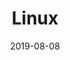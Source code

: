 ---
title: Linux
date: 2019-08-08
sidebar: 'auto'
categories:
 - linux
tags:
 - linux  
keys:
 - '123456' 
publish: false
---
